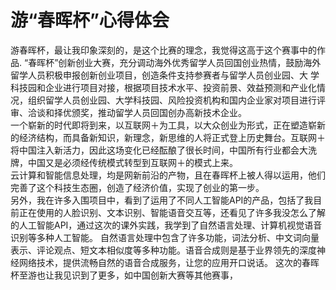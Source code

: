 # 游“春晖杯”心得体会
   游春晖杯，最让我印象深刻的，是这个比赛的理念，我觉得这高于这个赛事中的作品.
   “春晖杯”创新创业大赛，充分调动海外优秀留学人员回国创业热情，鼓励海外留学人员积极申报创新创业项目，创造条件支持参赛者与留学人员创业园、大 
学科技园和企业进行项目对接，根据项目技术水平、投资前景、效益预测和产业化情况，组织留学人员创业园、大学科技园、风险投资机构和国内企业家对项目进行评审、洽谈和择优颁奖，推动留学人员回国创办高新技术企业。<br>
    一个崭新的时代即将到来，以互联网＋为工具，以大众创业为形式，正在塑造崭新的经济结构，而具备新知识，新理念，新思维的人将正式登上历史舞台。互联网＋将中国注入新活力，因此这场变化已经酝酿了很长时间，中国所有行业都会大洗牌，中国又是必须经传统模式转型到互联网＋的模式上来。<br>
    云计算和智能信息处理，均是网新前沿的产物，且在春晖杯上被人得以运用，他们完善了这个科技生态圈，创造了经济价值，实现了创业的第一步。<br>
    另外，我在许多入围项目中，看到了运用了不同人工智能API的产品，包括了我目前正在使用的人脸识别、文本识别、智能语音交互等，还看见了许多我没怎么了解的人工智能API，通过这次的课外实践，我学到了自然语言处理、计算机视觉语音识别等多种人工智能。
    自然语言处理中包含了许多功能，词法分析、中文词向量表示、评论观点、短文本相似度等多种功能。语音合成则是基于业界领先的深度神经网络技术，提供流畅自然的语音合成服务，让您的应用开口说话。
    这次的春晖杯至游也让我见识到了更多，如中国创新大赛等其他赛事，
